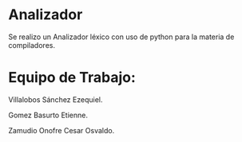 # Analizador
Se realizo un Analizador léxico con uso de python para la materia de compiladores.

# Equipo de Trabajo:

Villalobos Sánchez Ezequiel.   

Gomez Basurto Etienne.    

Zamudio Onofre Cesar Osvaldo.
